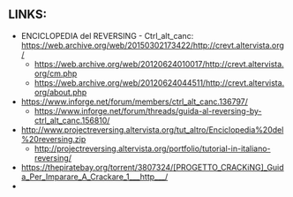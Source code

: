 ## LINKS:
* ENCICLOPEDIA del REVERSING - Ctrl_alt_canc: https://web.archive.org/web/20150302173422/http://crevt.altervista.org/
  * https://web.archive.org/web/20120624010017/http://crevt.altervista.org/cm.php
  * <https://web.archive.org/web/20120624044511/http://crevt.altervista.org/about.php>
* https://www.inforge.net/forum/members/ctrl_alt_canc.136797/
  * https://www.inforge.net/forum/threads/guida-al-reversing-by-ctrl_alt_canc.156810/
* <http://www.projectreversing.altervista.org/tut_altro/Enciclopedia%20del%20reversing.zip>
  * http://projectreversing.altervista.org/portfolio/tutorial-in-italiano-reversing/
* <https://thepiratebay.org/torrent/3807324/[PROGETTO_CRACKiNG]_Guida_Per_Imparare_A_Crackare_1___http___/>
* 
